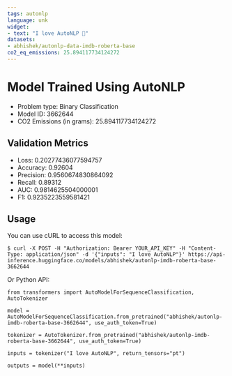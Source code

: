 ```yaml
---
tags: autonlp
language: unk
widget:
- text: "I love AutoNLP 🤗"
datasets:
- abhishek/autonlp-data-imdb-roberta-base
co2_eq_emissions: 25.894117734124272
---
```


# Model Trained Using AutoNLP

- Problem type: Binary Classification
- Model ID: 3662644
- CO2 Emissions (in grams): 25.894117734124272

## Validation Metrics

- Loss: 0.20277436077594757
- Accuracy: 0.92604
- Precision: 0.9560674830864092
- Recall: 0.89312
- AUC: 0.9814625504000001
- F1: 0.9235223559581421

## Usage

You can use cURL to access this model:

```
$ curl -X POST -H "Authorization: Bearer YOUR_API_KEY" -H "Content-Type: application/json" -d '{"inputs": "I love AutoNLP"}' https://api-inference.huggingface.co/models/abhishek/autonlp-imdb-roberta-base-3662644
```

Or Python API:

```
from transformers import AutoModelForSequenceClassification, AutoTokenizer

model = AutoModelForSequenceClassification.from_pretrained("abhishek/autonlp-imdb-roberta-base-3662644", use_auth_token=True)

tokenizer = AutoTokenizer.from_pretrained("abhishek/autonlp-imdb-roberta-base-3662644", use_auth_token=True)

inputs = tokenizer("I love AutoNLP", return_tensors="pt")

outputs = model(**inputs)
```